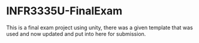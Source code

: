 # INFR3335U-FinalExam
This is a final exam project using unity, there was a given template that was used and now updated and put into here for submission.
